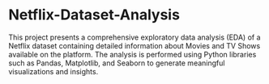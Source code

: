 # Netflix-Dataset-Analysis
This project presents a comprehensive exploratory data analysis (EDA) of a Netflix dataset containing detailed information about Movies and TV Shows available on the platform. The analysis is performed using Python libraries such as Pandas, Matplotlib, and Seaborn to generate meaningful visualizations and insights.



